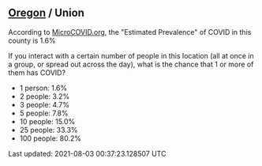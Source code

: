 
## [Oregon](/united-states/oregon) / Union

According to [MicroCOVID.org](http://microcovid.org),
the "Estimated Prevalence" of COVID in this county is 1.6%

If you interact with a certain number of people in this location
(all at once in a group, or spread out across the day), what is the chance that
1 or more of them has COVID?

- 1 person: 1.6%
- 2 people: 3.2%
- 3 people: 4.7%
- 5 people: 7.8%
- 10 people: 15.0%
- 25 people: 33.3%
- 100 people: 80.2%

Last updated: 2021-08-03 00:37:23.128507 UTC
